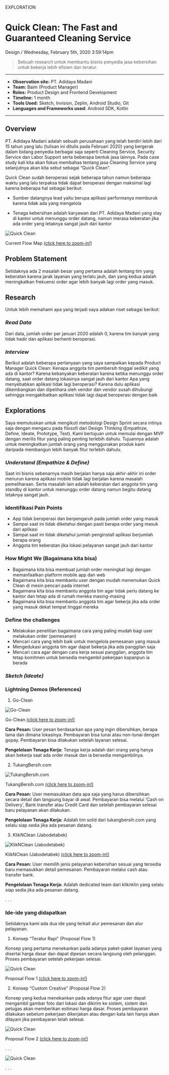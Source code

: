 <p class="type">EXPLORATION</p>

# Quick Clean: The Fast and Guaranteed Cleaning Service

<p class="meta">Design  /  Wednesday, February 5th, 2020 3:59:14pm</p>

> Sebuah research untuk membantu bisnis penyedia jasa kebersihan untuk bekerja lebih efisien dan teratur.

---
<p class="caption"></p>

- **Observation site:** PT. Adidaya Madani
- **Team:** Baim (Product Manager)
- **Roles:** Product Design and Frontend Development
- **Timeline:** 1 month
- **Tools Used:** Sketch, Invision, Zeplin, Android Studio, Git
- **Languages and Frameworks used:** Android SDK, Kotlin

---
<p class="caption"></p>

## Overview

PT. Adidaya Madani adalah sebuah perusahaan yang telah berdiri lebih dari 15 tahun yang lalu (tulisan ini ditulis pada Februari 2020) yang bergerak dalam bidang penyedia berbagai saja seperti Cleaning Service, Security Service dan Labor Support serta beberapa bentuk jasa lainnya. Pada case study kali kita akan fokus membahas tentang jasa Cleaning Service yang selanjutnya akan kita sebut sebagai “Quick Clean”.

Quick Clean sudah beroperasi sejak beberapa tahun namun beberapa waktu yang lalu terpaksa tidak dapat beroperasi dengan maksimal lagi karena beberapa hal sebagai berikut:

* Sumber datangnya lead yaitu berupa aplikasi performanya memburuk karena tidak ada yang mengelola

* Tenaga kebersihan adalah karyawan dari PT. Adidaya Madani yang stay di kantor untuk menunggu order datang, namun merasa keberatan jika ada order yang letaknya sangat jauh dari kantor

![Quick Clean](../assets/images/works/details/231-quick-clean/quick-clean-current-flow-map.png)

<p class="caption">Current Flow Map <a href="../assets/images/works/details/231-quick-clean/quick-clean-current-flow-map.png" target="_blank">(click here to zoom-in!)</a></p>

## Problem Statement

Setidaknya ada 2 masalah besar yang pertama adalah tentang tim yang keberatan karena jarak layanan yang terlalu jauh, dan yang kedua adalah meningkatkan frekuensi order agar lebih banyak lagi order yang masuk.

## Research

Untuk lebih memahami apa yang terjadi saya adakan riset sebagai berikut:

### ***Read Data***

Dari data, jumlah order per januari 2020 adalah 0, karena tim banyak yang tidak hadir dan aplikasi berhenti beroperasi.

### ***Interview***

Berikut adalah beberapa pertanyaan yang saya sampaikan kepada Product Manager Quick Clean:
Kenapa anggota tim pembersih tinggal sedikit yang ada di kantor? Karena kebanyakan keberatan karena ketika menunggu order datang, saat order datang lokasinya sangat jauh dari kantor
Apa yang menyebabkan aplikasi tidak lagi beroperasi? Karena dulu aplikasi dikembangkan dan dipelihara oleh vendor dan vendor susah dihubungi sehingga mengakibatkan aplikasi tidak lagi dapat beroperasi dengan baik

## Explorations

Saya memutuskan untuk mengikuti metodologi Design Sprint secara intinya saja dengan mengacu pada filosofi dari Design Thinking (Empathize, Define, Ideate, Prototype, Test). Kami bertujuan untuk memulai dengan MVP dengan merilis fitur yang paling penting terlebih dahulu. Tujuannya adalah untuk meningkatkan jumlah orang yang menggunakan produk kami daripada membangun lebih banyak fitur terlebih dahulu.

### ***Understand (Empathize & Define)***

Saat ini bisnis sebenarnya masih berjalan hanya saja akhir-akhir ini order menurun karena aplikasi mobile tidak lagi berjalan karena masalah pemeliharaan. Serta masalah lain adalah keberatan dari anggota tim yang standby di kantor untuk menunggu order datang namun begitu datang letaknya sangat jauh.

### Identifikasi Pain Points

* App tidak beroperasi dan berpengaruh pada jumlah order yang masuk
* Sampai saat ini tidak diketahui dengan pasti berapa order yang masuk dari aplikasi
* Sampai saat ini tidak diketahui jumlah penginstall aplikasi berjumlah berapa orang
* Anggota tim keberatan jika lokasi pelayanan sangat jauh dari kantor

### How Might We (Bagaimana kita bisa)

* Bagaimana kita bisa membuat jumlah order meningkat lagi dengan memanfaatkan platform mobile app dan web
* Bagaimana kita bisa membantu user dengan mudah menemukan Quick Clean di mesin pencari pada internet
* Bagaimana kita bisa membantu anggota tim agar tidak perlu datang ke kantor dan tetap ada di rumah mereka masing-masing
* Bagaimana kita bisa membantu anggota tim agar bekerja jika ada order yang masuk dekat tempat tinggal mereka

### Define the challenges

* Melakukan penelitian bagaimana cara yang paling mudah bagi user melakukan order (pemesanan)
* Mencari cara yang lebih baik untuk mengelola pemesanan yang masuk
* Mengedukasi anggota tim agar dapat bekerja jika ada panggilan saja
* Mencari cara agar dengan cara kerja sesuai panggilan, anggota tim tetap komitmen untuk bersedia mengambil pekerjaan kapanpun ia berada

### ***Sketch (Ideate)***

### Lightning Demos (References)

1. Go-Clean

![Go-Clean](https://lh3.googleusercontent.com/ld1LoAtTs5cZk16blYijuGl1LPk48Esh7ediqM628Vx_kE9dkoNeRoxo66-wYdrqNpQp=w1920-h937-rw)

<p class="caption">Go-Clean <a href="https://lh3.googleusercontent.com/ld1LoAtTs5cZk16blYijuGl1LPk48Esh7ediqM628Vx_kE9dkoNeRoxo66-wYdrqNpQp=w1920-h937-rw" target="_blank">(click here to zoom-in!)</a></p>

**Cara Pesan:**
User pesan berdasarkan apa yang ingin dibersihkan, berapa lama dan dimana lokasinya. Pembayaran bisa tunai atau non-tunai dengan gopay. Pembayaran bisa dilakukan setelah layanan selesai.

**Pengelolaan Tenaga Kerja:**
Tenaga kerja adalah dari orang yang hanya akan bekerja saat ada order masuk dan ia bersedia mengambilnya.

2. TukangBersih.com

![TukangBersih.com](https://lh3.googleusercontent.com/tpArBEprT1UF0YbszRp6fsiWpQeSyNcfAt2sOrqvG1ws_7LiDnhRRbGGy8B__VyUSMlq=w1920-h937-rw)

<p class="caption">TukangBersih.com <a href="https://lh3.googleusercontent.com/tpArBEprT1UF0YbszRp6fsiWpQeSyNcfAt2sOrqvG1ws_7LiDnhRRbGGy8B__VyUSMlq=w1920-h937-rw" target="_blank">(click here to zoom-in!)</a></p>

**Cara Pesan:**
User memasukkan data apa saja yang harus dibersihkan secara detail dan langsung bayar di awal. Pembayaran bisa melalui ‘Cash on Delivery’, Bank transfer atau Credit Card dan setelah pembayaran selesai baru pelayanan akan dilakukan.

**Pengelolaan Tenaga Kerja:**
Adalah tim solid dari tukangbersih.com yang selalu siap sedia jika ada pesanan datang.

3. KlikNClean (Jabodetabek)

![KlikNClean (Jabodetabek)](https://lh3.googleusercontent.com/bCx67O05VE-wMwIfqBX5vWArEbZlRjR7e_Ha2x7EeFZUE2Xxxm_Hv3ylO-s8YqeE4Q=w1920-h937-rw)

<p class="caption">KlikNClean (Jabodetabek) <a href="https://lh3.googleusercontent.com/bCx67O05VE-wMwIfqBX5vWArEbZlRjR7e_Ha2x7EeFZUE2Xxxm_Hv3ylO-s8YqeE4Q=w1920-h937-rw" target="_blank">(click here to zoom-in!)</a></p>

**Cara Pesan:**
User memilih jenis pelayanan kebersihan sesuai yang tersedia baru memasukkan detail pemesanan. Pembayaran melalui cash atau transfer bank. 

**Pengelolaan Tenaga Kerja:**
Adalah dedicated team dari kliknklin yang selalu siap sedia jika ada pesanan datang.

<p class="caption">. . .</p>

### Ide-ide yang didapatkan

Setidaknya kami ada dua ide yang terkait alur pemesanan dan alur pelayanan.

1. Konsep “Teratur Rapi” (Proposal Flow 1)

Konsep yang pertama menekankan pada adanya paket-paket layanan yang disertai harga dasar dan dapat dipesan secara langsung oleh pelanggan. Proses pembayaran setelah pekerjaan selesai.

![Quick Clean](../assets/images/works/details/231-quick-clean/structured.png)

<p class="caption">Proposal Flow 1 <a href="../assets/images/works/details/231-quick-clean/structured.png" target="_blank">(click here to zoom-in!)</a></p>

2. Konsep “Custom Creative” (Proposal Flow 2)

Konsep yang kedua menekankan pada adanya fitur agar user dapat mengambil gambar foto dari lokasi dan dikirim ke sistem, sistem dan petugas akan memberikan estimasi harga dasar. Proses pembayaran dilakukan sebelum pekerjaan dikerjakan atau dengan kata lain hanya akan dilayani jika pembayaran telah selesai.

![Quick Clean](../assets/images/works/details/231-quick-clean/custom.png)

<p class="caption">Proposal Flow 2 <a href="../assets/images/works/details/231-quick-clean/custom.png" target="_blank">(click here to zoom-in!)</a></p>

<p class="caption">. . .</p>

![Quick Clean](../assets/images/works/details/231-quick-clean/quick-clean.jpg)

<p class="caption">. . .</p>
